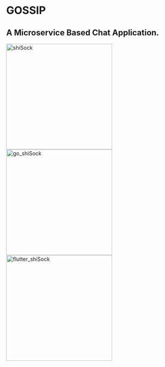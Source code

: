 # GOSSIP
## A Microservice Based Chat Application.

<p align="left">
  <a href="https://github.com/DenverCoder1/github-readme-streak-stats"><img width="282" src="https://denvercoder1-github-readme-stats.vercel.app/api/pin/?username=ShikharY10&repo=gossip-engines&theme=react&bg_color=1F222E&title_color=F85D7F&icon_color=F8D866&hide_border=true&show_icons=false" alt="shiSock"></a>
  <a href="https://github.com/DenverCoder1/readme-typing-svg"><img width="282" src="https://denvercoder1-github-readme-stats.vercel.app/api/pin/?username=ShikharY10&repo=gossip-api&hide_border=true&bg_color=1F222E&title_color=F85D7F&icon_color=F8D866&theme=react&show_icons=false" alt="go_shiSock"></a>
  <a href="https://github.com/DenverCoder1/custom-icon-badges"><img width="282" src="https://denvercoder1-github-readme-stats.vercel.app/api/pin?username=ShikharY10&repo=gossip-gateway&theme=react&bg_color=1F222E&title_color=F85D7F&icon_color=F8D866&hide_border=true&show_icons=false" alt="flutter_shiSock"></a>
</p>
